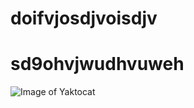# doifvjosdjvoisdjv
# sd9ohvjwudhvuweh


![Image of Yaktocat](https://octodex.github.com/images/yaktocat.png)

